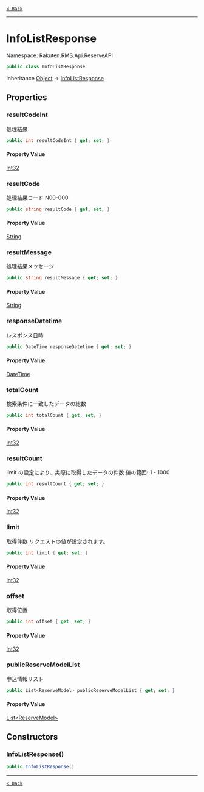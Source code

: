 [`< Back`](./)

---

# InfoListResponse

Namespace: Rakuten.RMS.Api.ReserveAPI

```csharp
public class InfoListResponse
```

Inheritance [Object](https://docs.microsoft.com/en-us/dotnet/api/system.object) → [InfoListResponse](./rakuten.rms.api.reserveapi.infolistresponse)

## Properties

### **resultCodeInt**

処理結果

```csharp
public int resultCodeInt { get; set; }
```

#### Property Value

[Int32](https://docs.microsoft.com/en-us/dotnet/api/system.int32)<br>

### **resultCode**

処理結果コード N00-000

```csharp
public string resultCode { get; set; }
```

#### Property Value

[String](https://docs.microsoft.com/en-us/dotnet/api/system.string)<br>

### **resultMessage**

処理結果メッセージ

```csharp
public string resultMessage { get; set; }
```

#### Property Value

[String](https://docs.microsoft.com/en-us/dotnet/api/system.string)<br>

### **responseDatetime**

レスポンス日時

```csharp
public DateTime responseDatetime { get; set; }
```

#### Property Value

[DateTime](https://docs.microsoft.com/en-us/dotnet/api/system.datetime)<br>

### **totalCount**

検索条件に一致したデータの総数

```csharp
public int totalCount { get; set; }
```

#### Property Value

[Int32](https://docs.microsoft.com/en-us/dotnet/api/system.int32)<br>

### **resultCount**

limit の設定により、実際に取得したデータの件数
 値の範囲: 1 - 1000

```csharp
public int resultCount { get; set; }
```

#### Property Value

[Int32](https://docs.microsoft.com/en-us/dotnet/api/system.int32)<br>

### **limit**

取得件数
 リクエストの値が設定されます。

```csharp
public int limit { get; set; }
```

#### Property Value

[Int32](https://docs.microsoft.com/en-us/dotnet/api/system.int32)<br>

### **offset**

取得位置

```csharp
public int offset { get; set; }
```

#### Property Value

[Int32](https://docs.microsoft.com/en-us/dotnet/api/system.int32)<br>

### **publicReserveModelList**

申込情報リスト

```csharp
public List<ReserveModel> publicReserveModelList { get; set; }
```

#### Property Value

[List&lt;ReserveModel&gt;](https://docs.microsoft.com/en-us/dotnet/api/system.collections.generic.list-1)<br>

## Constructors

### **InfoListResponse()**

```csharp
public InfoListResponse()
```

---

[`< Back`](./)
